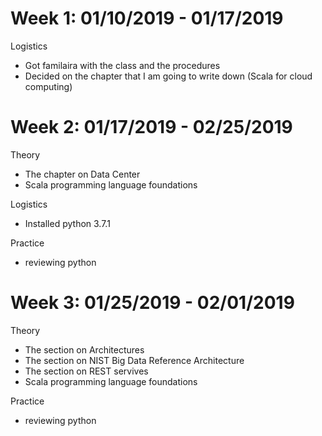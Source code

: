 # Week 1: 01/10/2019 - 01/17/2019
Logistics
* Got familaira with the class and the procedures
* Decided on the chapter that I am going to write down (Scala for cloud computing)


# Week 2: 01/17/2019 - 02/25/2019
Theory
* The chapter on Data Center
* Scala programming language foundations


Logistics
* Installed python 3.7.1

Practice
* reviewing python


# Week 3: 01/25/2019 - 02/01/2019
Theory
* The section on Architectures
* The section on NIST Big Data Reference Architecture
* The section on REST servives
* Scala programming language foundations

Practice
* reviewing python




